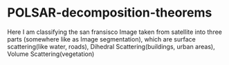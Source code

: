 # POLSAR-decomposition-theorems
Here I am classifying the san fransisco Image taken from satellite into three parts (somewhere like as Image segmentation), which are surface scattering(like water, roads), Dihedral Scattering(buildings, urban areas), Volume Scattering(vegetation)
